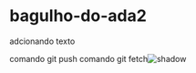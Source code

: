 # bagulho-do-ada2
adcionando texto

comando git push
comando git fetch![shadow](https://github.com/user-attachments/assets/8a5685f4-ad81-43a4-9862-cefef0fd76ed)
